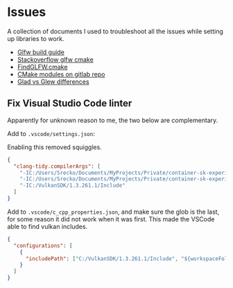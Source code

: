 # Issues

A collection of documents I used to troubleshoot all the issues while setting up libraries to work.

- [Glfw build guide](https://www.glfw.org/docs/3.3/build_guide.html)
- [Stackoverflow glfw cmake](https://stackoverflow.com/questions/54834826/cannot-find-package-glfw-using-cmake)
- [FindGLFW.cmake](https://github.com/JoeyDeVries/LearnOpenGL/tree/master/cmake/modules)
- [CMake modules on gitlab repo](https://gitlab.kitware.com/cmake/cmake/-/tree/master/Modules)
- [Glad vs Glew differences](https://stackoverflow.com/questions/68821088/if-i-use-glad-and-not-glew-will-i-miss-on-something)

## Fix Visual Studio Code linter

Apparently for unknown reason to me, the two below are complementary.

Add to `.vscode/settings.json`:

Enabling this removed squiggles.

```json
{
  "clang-tidy.compilerArgs": [
    "-IC:/Users/Srecko/Documents/MyProjects/Private/container-sk-experiments/sk-engine/include",
    "-IC:/Users/Srecko/Documents/MyProjects/Private/container-sk-experiments/sk-engine/build/vcpkg_installed/x64-mingw-dynamic/include",
    "-IC:/VulkanSDK/1.3.261.1/Include"
  ]
}
```

Add to `.vscode/c_cpp_properties.json`, and make sure the glob is the last, for some reason it did not work when it was first. This made the VSCode able to find vulkan includes.

```json
{
  "configurations": [
    {
      "includePath": ["C:/VulkanSDK/1.3.261.1/Include", "${workspaceFolder}/**"]
    }
  ]
}
```
